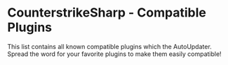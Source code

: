 # CounterstrikeSharp - Compatible Plugins

This list contains all known compatible plugins which the AutoUpdater. Spread the word for your favorite plugins to make them easily compatible!

